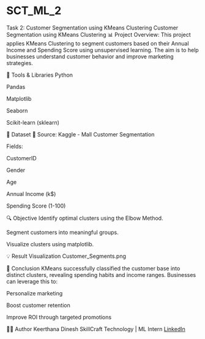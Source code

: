 # SCT_ML_2
Task 2: Customer Segmentation using KMeans Clustering
Customer Segmentation using KMeans Clustering
📊 Project Overview:
This project applies KMeans Clustering to segment customers based on their Annual Income and Spending Score using unsupervised learning. The aim is to help businesses understand customer behavior and improve marketing strategies.

🧠 Tools & Libraries
Python

Pandas

Matplotlib

Seaborn

Scikit-learn (sklearn)

📂 Dataset
📌 Source: Kaggle - Mall Customer Segmentation

Fields:

CustomerID

Gender

Age

Annual Income (k$)

Spending Score (1-100)

🔍 Objective
Identify optimal clusters using the Elbow Method.

Segment customers into meaningful groups.

Visualize clusters using matplotlib.

💡 Result Visualization
Customer_Segments.png

🚀 Conclusion
KMeans successfully classified the customer base into distinct clusters, revealing spending habits and income ranges. Businesses can leverage this to:

Personalize marketing

Boost customer retention

Improve ROI through targeted promotions

👩‍💻 Author
Keerthana Dinesh
SkillCraft Technology | ML Intern
[LinkedIn](https://www.linkedin.com/in/keerthanadinesh95/)

